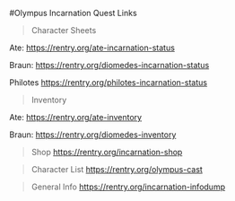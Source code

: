 #Olympus Incarnation Quest Links

>Character Sheets

Ate:
https://rentry.org/ate-incarnation-status

Braun:
https://rentry.org/diomedes-incarnation-status

Philotes
https://rentry.org/philotes-incarnation-status

>Inventory

Ate:
https://rentry.org/ate-inventory

Braun:
https://rentry.org/diomedes-inventory

>Shop
https://rentry.org/incarnation-shop

>Character List
https://rentry.org/olympus-cast

>General Info
https://rentry.org/incarnation-infodump